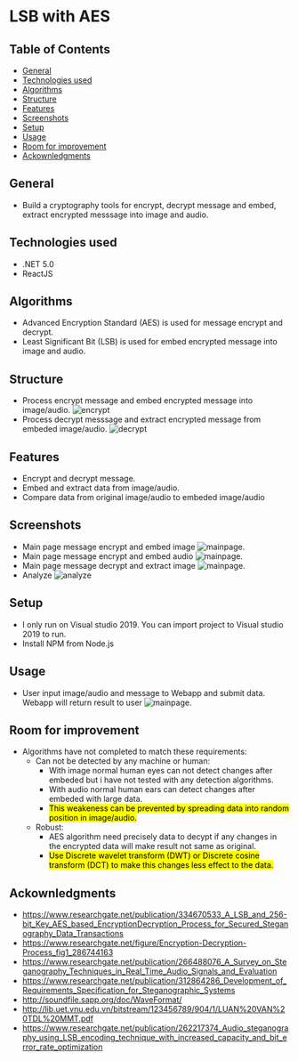 # LSB with AES

## Table of Contents

- [General](#general)
- [Technologies used](#technologies-used)
- [Algorithms](#algorithms)
- [Structure](#structure)
- [Features](#features)
- [Screenshots](#screenchots)
- [Setup](#setup)
- [Usage](#usage)
- [Room for improvement](#room-for-improvement)
- [Ackownledgments](#acknowlegdments)

## General

- Build a cryptography tools for encrypt, decrypt message and embed, extract encrypted messsage into image and audio.

## Technologies used

- .NET 5.0
- ReactJS

## Algorithms

- Advanced Encryption Standard (AES) is used for message encrypt and decrypt.
- Least Significant Bit (LSB) is used for embed encrypted message into image and audio.

## Structure

- Process encrypt message and embed encrypted message into image/audio. ![encrypt](./screenshot/encrypt.png)
- Process decrypt messsage and extract encrypted message from embeded image/audio. ![decrypt](./screenshot/decrypt.png)

## Features

- Encrypt and decrypt message.
- Embed and extract data from image/audio.
- Compare data from original image/audio to embeded image/audio

## Screenshots

- Main page message encrypt and embed image ![mainpage](./screenshot/main_page.png).
- Main page message encrypt and embed audio ![mainpage](./screenshot/main_page_audio.png).
- Main page message decrypt and extract image ![mainpage](./screenshot/main_page_decrypt.png).
- Analyze ![analyze](./screenshot/analyze.png)

## Setup

- I only run on Visual studio 2019. You can import project to Visual studio 2019 to run.
- Install NPM from Node.js

## Usage

- User input image/audio and message to Webapp and submit data. Webapp will return result to user ![mainpage](./screenshot/main_page.png).

## Room for improvement

- Algorithms have not completed to match these requirements:
  - Can not be detected by any machine or human:
    - With image normal human eyes can not detect changes after embeded but i have not tested with any detection algorithms.
    - With audio normal human ears can detect changes after embeded with large data.
    - <mark>This weakeness can be prevented by spreading data into random position in image/audio.</mark>
  - Robust:
    - AES algorithm need precisely data to decypt if any changes in the encrypted data will make result not same as original.
    - <mark>Use Discrete wavelet transform (DWT) or Discrete cosine transform (DCT) to make this changes less effect to the data.</mark>

## Ackownledgments

- https://www.researchgate.net/publication/334670533_A_LSB_and_256-bit_Key_AES_based_EncryptionDecryption_Process_for_Secured_Steganography_Data_Transactions
- https://www.researchgate.net/figure/Encryption-Decryption-Process_fig1_286744163
- https://www.researchgate.net/publication/266488076_A_Survey_on_Steganography_Techniques_in_Real_Time_Audio_Signals_and_Evaluation
- https://www.researchgate.net/publication/312864286_Development_of_Requirements_Specification_for_Steganographic_Systems
- http://soundfile.sapp.org/doc/WaveFormat/
- http://lib.uet.vnu.edu.vn/bitstream/123456789/904/1/LUAN%20VAN%20TDL%20MMT.pdf
- https://www.researchgate.net/publication/262217374_Audio_steganography_using_LSB_encoding_technique_with_increased_capacity_and_bit_error_rate_optimization
